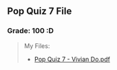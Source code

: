 ## Pop Quiz 7 File

### Grade: 100 :D


>My Files:
>* [Pop Quiz 7 - Vivian Do.pdf](https://github.com/odnaiviv/CSC-4520/blob/main/Quizzes/7/Pop%20Quiz%207%20-%20Vivian%20Do.pdf)
